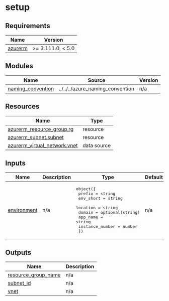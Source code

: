 # setup

<!-- BEGIN_TF_DOCS -->
## Requirements

| Name | Version |
|------|---------|
| <a name="requirement_azurerm"></a> [azurerm](#requirement\_azurerm) | >= 3.111.0, < 5.0 |

## Modules

| Name | Source | Version |
|------|--------|---------|
| <a name="module_naming_convention"></a> [naming\_convention](#module\_naming\_convention) | ../../../azure_naming_convention | n/a |

## Resources

| Name | Type |
|------|------|
| [azurerm_resource_group.rg](https://registry.terraform.io/providers/hashicorp/azurerm/latest/docs/resources/resource_group) | resource |
| [azurerm_subnet.subnet](https://registry.terraform.io/providers/hashicorp/azurerm/latest/docs/resources/subnet) | resource |
| [azurerm_virtual_network.vnet](https://registry.terraform.io/providers/hashicorp/azurerm/latest/docs/data-sources/virtual_network) | data source |

## Inputs

| Name | Description | Type | Default | Required |
|------|-------------|------|---------|:--------:|
| <a name="input_environment"></a> [environment](#input\_environment) | n/a | <pre>object({<br/>    prefix          = string<br/>    env_short       = string<br/>    location        = string<br/>    domain          = optional(string)<br/>    app_name        = string<br/>    instance_number = number<br/>  })</pre> | n/a | yes |

## Outputs

| Name | Description |
|------|-------------|
| <a name="output_resource_group_name"></a> [resource\_group\_name](#output\_resource\_group\_name) | n/a |
| <a name="output_subnet_id"></a> [subnet\_id](#output\_subnet\_id) | n/a |
| <a name="output_vnet"></a> [vnet](#output\_vnet) | n/a |
<!-- END_TF_DOCS -->
